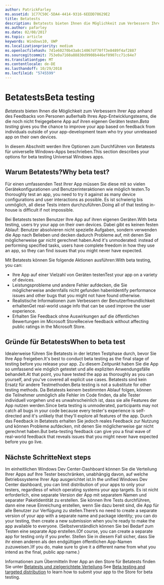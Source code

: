 ```yaml
---
author: PatrickFarley
ms.assetid: 1C77C50C-5DA4-4414-9316-6EEDD78629E2
title: Betatests
description: Betatests bieten Ihnen die Möglichkeit zum Verbessern Ihrer App anhand des Feedbacks von Personen außerhalb Ihres App-Entwicklungsteams, die die noch nicht freigegebene App auf ihren eigenen Geräten testen.
ms.author: pafarley
ms.date: 02/08/2017
ms.topic: article
keywords: Windows10, UWP
ms.localizationpriority: medium
ms.openlocfilehash: 7d1e60270b43a8c14067df70ff3e8489f4af2887
ms.sourcegitcommit: 753e0a7160a88830d9908b446ef0907cc71c64e7
ms.translationtype: MT
ms.contentlocale: de-DE
ms.lasthandoff: 10/29/2018
ms.locfileid: "5745599"
---
```

# <a name="beta-testing"></a><span data-ttu-id="92b70-104">Betatests</span><span class="sxs-lookup"><span data-stu-id="92b70-104">Beta testing</span></span>



<span data-ttu-id="92b70-105">*Betatests* bieten Ihnen die Möglichkeit zum Verbessern Ihrer App anhand des Feedbacks von Personen außerhalb Ihres App-Entwicklungsteams, die die noch nicht freigegebene App auf ihren eigenen Geräten testen.</span><span class="sxs-lookup"><span data-stu-id="92b70-105">*Beta testing* gives you the chance to improve your app based on feedback from individuals outside of your app-development team who try your unreleased app on their own devices.</span></span>

<span data-ttu-id="92b70-106">In diesem Abschnitt werden Ihre Optionen zum Durchführen von Betatests für universelle Windows-Apps beschrieben.</span><span class="sxs-lookup"><span data-stu-id="92b70-106">This section describes your options for beta testing Universal Windows apps.</span></span>

## <a name="why-beta-test"></a><span data-ttu-id="92b70-107">Warum Betatests?</span><span class="sxs-lookup"><span data-stu-id="92b70-107">Why beta test?</span></span>

<span data-ttu-id="92b70-108">Für einen umfassenden Test Ihrer App müssen Sie diese mit so vielen Gerätekonfigurationen und Benutzerinteraktionen wie möglich testen.</span><span class="sxs-lookup"><span data-stu-id="92b70-108">To thoroughly test an app, you need to try it against as many device configurations and user interactions as possible.</span></span> <span data-ttu-id="92b70-109">Es ist schwierig bis unmöglich, all diese Tests intern durchzuführen.</span><span class="sxs-lookup"><span data-stu-id="92b70-109">Doing all of that testing in-house is difficult if not impossible.</span></span>

<span data-ttu-id="92b70-110">Bei Betatests testen Benutzer Ihre App auf ihren eigenen Geräten.</span><span class="sxs-lookup"><span data-stu-id="92b70-110">With beta testing, users try your app on their own devices.</span></span> <span data-ttu-id="92b70-111">Dabei gibt es keinen festen Ablauf: Benutzer absolvieren nicht spezielle Aufgaben, sondern verwenden die App nach Belieben und decken dadurch Probleme auf, mit denen Sie möglicherweise gar nicht gerechnet haben.</span><span class="sxs-lookup"><span data-stu-id="92b70-111">And it's unmoderated: instead of performing specified tasks, users have complete freedom in how they use an app, so they can find issues that you might never have expected.</span></span>

<span data-ttu-id="92b70-112">Mit Betatests können Sie folgende Aktionen ausführen:</span><span class="sxs-lookup"><span data-stu-id="92b70-112">With beta testing, you can:</span></span>

-   <span data-ttu-id="92b70-113">Ihre App auf einer Vielzahl von Geräten testen</span><span class="sxs-lookup"><span data-stu-id="92b70-113">Test your app on a variety of devices.</span></span>
-   <span data-ttu-id="92b70-114">Leistungsprobleme und andere Fehler aufdecken, die Sie möglicherweise andernfalls nicht gefunden haben</span><span class="sxs-lookup"><span data-stu-id="92b70-114">Identify performance issues and other bugs that you might not have found otherwise.</span></span>
-   <span data-ttu-id="92b70-115">Realistische Informationen zum Verbessern der Benutzerfreundlichkeit erhalten</span><span class="sxs-lookup"><span data-stu-id="92b70-115">Get real-world usage info that can be used improve the user experience.</span></span>
-   <span data-ttu-id="92b70-116">Erhalten Sie Feedback ohne Auswirkungen auf die öffentlichen Bewertungen im Microsoft Store</span><span class="sxs-lookup"><span data-stu-id="92b70-116">Receive feedback without affecting public ratings in the Microsoft Store.</span></span>

## <a name="when-to-beta-test"></a><span data-ttu-id="92b70-117">Gründe für Betatests</span><span class="sxs-lookup"><span data-stu-id="92b70-117">When to beta test</span></span>

<span data-ttu-id="92b70-118">Idealerweise führen Sie Betatests in der letzten Testphase durch, bevor Sie Ihre App freigeben.</span><span class="sxs-lookup"><span data-stu-id="92b70-118">It's best to conduct beta testing as the final stage of testing before you release your app.</span></span> <span data-ttu-id="92b70-119">Zu diesem Zeitpunkt haben Sie die App so umfassend wie möglich getestet und alle expliziten Anwendungsfälle behandelt.</span><span class="sxs-lookup"><span data-stu-id="92b70-119">At that point, you have tested the app as thoroughly as you can yourself, and you've covered all explicit use cases.</span></span> <span data-ttu-id="92b70-120">Betatests sind kein Ersatz für andere Testmethoden.</span><span class="sxs-lookup"><span data-stu-id="92b70-120">Beta testing is not a substitute for other testing methods.</span></span> <span data-ttu-id="92b70-121">Da Betatests keinem bestimmten Ablauf folgen, können die Teilnehmer unmöglich alle Fehler im Code finden, da alle Tester individuell vorgehen und es unwahrscheinlich ist, dass sie alle Features der App nutzen werden.</span><span class="sxs-lookup"><span data-stu-id="92b70-121">Since beta testing is unmoderated, participants may not catch all bugs in your code because every tester's experience is self-directed and it's unlikely that they'll explore all features of the app.</span></span> <span data-ttu-id="92b70-122">Durch das Feedback in Betatests erhalten Sie jedoch reales Feedback zur Nutzung und können Probleme aufdecken, mit denen Sie möglicherweise gar nicht gerechnet haben.</span><span class="sxs-lookup"><span data-stu-id="92b70-122">But beta-testing feedback can give you a final wave of real-world feedback that reveals issues that you might never have expected before you go live.</span></span>

## <a name="next-steps"></a><span data-ttu-id="92b70-123">Nächste Schritte</span><span class="sxs-lookup"><span data-stu-id="92b70-123">Next steps</span></span>

<span data-ttu-id="92b70-124">Im einheitlichen Windows Dev Center-Dashboard können Sie die Verteilung Ihrer Apps auf Ihre Tester beschränken, unabhängig davon, auf welche Betriebssysteme Ihrer App ausgerichtet ist.</span><span class="sxs-lookup"><span data-stu-id="92b70-124">In the unified Windows Dev Center dashboard, you can limit distribution of your apps to only your testers, regardless of which operating systems your app targets.</span></span> <span data-ttu-id="92b70-125">Es ist nicht erforderlich, eine separate Version der App mit separatem Namen und separater Paketidentität zu erstellen. Sie können Ihre Tests durchführen, dann eine neue Einreichung erstellen, wenn Sie dazu bereit sind, die App für alle Benutzer zur Verfügung zu stellen.</span><span class="sxs-lookup"><span data-stu-id="92b70-125">There’s no need to create a separate version of your app with a separate name and package identity; you can do your testing, then create a new submission when you’re ready to make the app available to everyone.</span></span> <span data-ttu-id="92b70-126">(Selbstverständlich können Sie bei Bedarf zum Testen eine separate App erstellen.</span><span class="sxs-lookup"><span data-stu-id="92b70-126">(Of course, you can create a separate app for testing only if you prefer.</span></span> <span data-ttu-id="92b70-127">Stellen Sie in diesem Fall sicher, dass Sie ihr einen anderen als den endgültigen öffentlichen App-Namen zuzuweisen.)</span><span class="sxs-lookup"><span data-stu-id="92b70-127">If you do, make sure to give it a different name from what you intend as the final, public app name.)</span></span>

<span data-ttu-id="92b70-128">Informationen zum Übermitteln Ihrer App an den Store für Betatests finden Sie unter [Betatests und zielgerichtete Verteilung](https://msdn.microsoft.com/library/windows/apps/Mt185377).</span><span class="sxs-lookup"><span data-stu-id="92b70-128">See [Beta testing and targeted distribution](https://msdn.microsoft.com/library/windows/apps/Mt185377) to learn how to submit your app to the Store for beta testing.</span></span>

 

 




